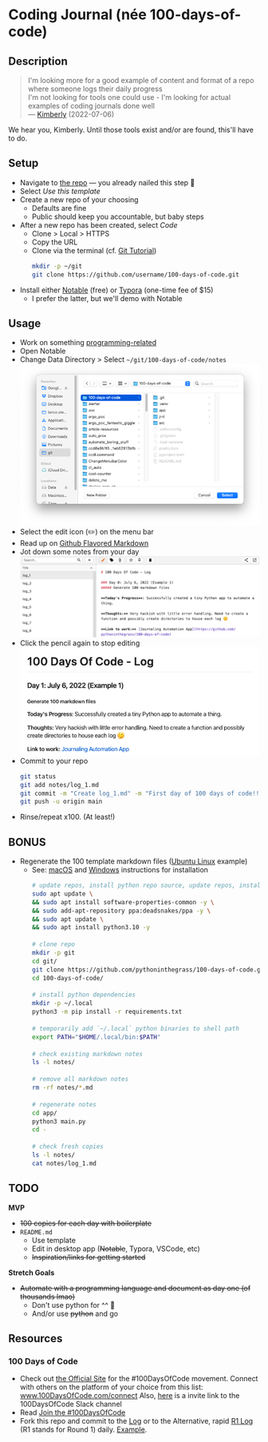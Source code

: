 # Coding Journal (née 100-days-of-code)

## Description
> I'm looking more for a good example of content and format of a repo where someone logs their daily progress  
> I'm not looking for tools one could use - I'm looking for actual examples of coding journals done well  
— [Kimberly](https://techlahoma.slack.com/archives/C015RSYBWF3/p1657138354330209) (2022-07-06)  

We hear you, Kimberly. Until those tools exist and/or are found, this'll have to do.

## Setup
* Navigate to [the repo](https://github.com/pythoninthegrass/100-days-of-code) — you already nailed this step 🔨
* Select _Use this template_
* Create a new repo of your choosing
  * Defaults are fine
  * Public should keep you accountable, but baby steps
* After a new repo has been created, select _Code_
  * Clone > Local > HTTPS
  * Copy the URL
  * Clone via the terminal (cf. [Git Tutorial](https://www.w3schools.com/git/))
    ```bash
    mkdir -p ~/git
    git clone https://github.com/username/100-days-of-code.git
    ```
* Install either [Notable](https://notable.app/) (free) or [Typora](https://typora.io/) (one-time fee of $15)
  * I prefer the latter, but we'll demo with Notable

## Usage
* Work on something [programming-related](http://100daysofcode.com/)
* Open Notable
* Change Data Directory > Select `~/git/100-days-of-code/notes`
![Select the edit icon](img/01_select_folder.png)
* Select the edit icon (✏️) on the menu bar  
* Read up on [Github Flavored Markdown](https://docs.github.com/en/get-started/writing-on-github/getting-started-with-writing-and-formatting-on-github/basic-writing-and-formatting-syntax)
* Jot down some notes from your day  
![Write something](img/02_markdown.png)  
* Click the pencil again to stop editing  
![Marvel at your masterpiece](img/03_pretty.png)  
* Commit to your repo
    ```bash
    git status
    git add notes/log_1.md
    git commit -m "Create log_1.md" -m "First day of 100 days of code!! 🎉"
    git push -u origin main
    ```
* Rinse/repeat x100. (At least!)

## BONUS
* Regenerate the 100 template markdown files ([Ubuntu Linux](https://ubuntuhandbook.org/index.php/2021/01/install-python-3-10-alpha-ubuntu-20-04-ubuntu-18-04/) example)
  * See: [macOS](https://docs.python.org/3/using/mac.html) and [Windows](https://docs.python.org/3/using/windows.html) instructions for installation
    ```bash
    # update repos, install python repo source, update repos, install python3.10.*
    sudo apt update \
    && sudo apt install software-properties-common -y \
    && sudo add-apt-repository ppa:deadsnakes/ppa -y \
    && sudo apt update \
    && sudo apt install python3.10 -y

    # clone repo
    mkdir -p git
    cd git/
    git clone https://github.com/pythoninthegrass/100-days-of-code.git
    cd 100-days-of-code/

    # install python dependencies
    mkdir -p ~/.local
    python3 -m pip install -r requirements.txt

    # temporarily add `~/.local` python binaries to shell path
    export PATH="$HOME/.local/bin:$PATH"

    # check existing markdown notes
    ls -l notes/

    # remove all markdown notes
    rm -rf notes/*.md

    # regenerate notes
    cd app/
    python3 main.py
    cd -

    # check fresh copies
    ls -l notes/
    cat notes/log_1.md
    ```

## TODO
**MVP**
* ~~100 copies for each day with boilerplate~~
* `README.md`
  * Use template
  * Edit in desktop app (~~Notable~~, Typora, VSCode, etc)
  * ~~Inspiration/links for getting started~~

**Stretch Goals**  
* ~~Automate with a programming language and document as day one (of thousands lmao)~~
  * Don't use python for ^^ 🐍
  * And/or use ~~python~~ and go


## Resources
### 100 Days of Code
* Check out [the Official Site](http://100daysofcode.com/) for the #100DaysOfCode movement. Connect with others on the platform of your choice from this list: www.100DaysOfCode.com/connect
    Also, [here](https://www.100daysofcode.com/slack) is a invite link to the 100DaysOfCode Slack channel
* Read [Join the #100DaysOfCode](https://medium.freecodecamp.com/join-the-100daysofcode-556ddb4579e4)
* Fork this repo and commit to the [Log](src/log.md) or to the Alternative, rapid [R1 Log](src/r1-log.md) (R1 stands for Round 1) daily. [Example](https://github.com/Kallaway/100-days-kallaway-log).
